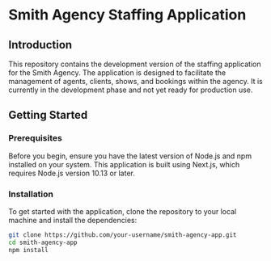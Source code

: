 # Smith Agency Staffing Application

## Introduction
This repository contains the development version of the staffing application for the Smith Agency. The application is designed to facilitate the management of agents, clients, shows, and bookings within the agency. It is currently in the development phase and not yet ready for production use.

## Getting Started

### Prerequisites
Before you begin, ensure you have the latest version of Node.js and npm installed on your system. This application is built using Next.js, which requires Node.js version 10.13 or later.

### Installation
To get started with the application, clone the repository to your local machine and install the dependencies:

```bash
git clone https://github.com/your-username/smith-agency-app.git
cd smith-agency-app
npm install
